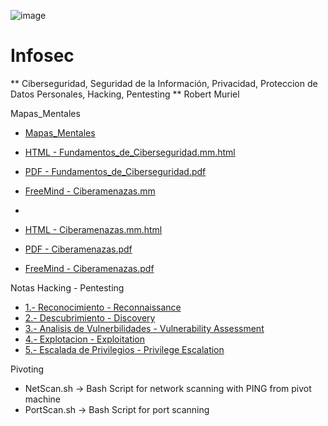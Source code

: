 ![image](https://user-images.githubusercontent.com/116899445/209212423-c76f42f6-9025-426f-a6c7-79d71f52c9c8.png)
                                                             
# Infosec

** Ciberseguridad, Seguridad de la Información, Privacidad, Proteccion de Datos Personales, Hacking, Pentesting **
Robert Muriel           

Mapas_Mentales
- [Mapas_Mentales](Mapas_Mentales)

- [HTML - Fundamentos_de_Ciberseguridad.mm.html](Mapas_Mentales%2FFundamentos%20de%20Ciberseguridad%2FFundamentos_de_Ciberseguridad.mm.html)
- [PDF - Fundamentos_de_Ciberseguridad.pdf](Mapas_Mentales%2FFundamentos%20de%20Ciberseguridad%2FFundamentos_de_Ciberseguridad.pdf)
- [FreeMind - Ciberamenazas.mm](Mapas_Mentales%2FCiberamenazas%2FCiberamenazas.mm)
- 
- [HTML - Ciberamenazas.mm.html](Mapas_Mentales%2FCiberamenazas%2FCiberamenazas.mm.html)
- [PDF - Ciberamenazas.pdf](Mapas_Mentales%2FCiberamenazas%2FCiberamenazas.pdf)
- [FreeMind - Ciberamenazas.pdf](Mapas_Mentales%2FCiberamenazas%2FCiberamenazas.pdf)

Notas Hacking - Pentesting
- [1.- Reconocimiento - Reconnaissance](Notas%20Hacking%20-%20Pentesting%2F1.-%20Reconocimiento%20-%20Reconnaissance)
- [2.- Descubrimiento - Discovery](Notas%20Hacking%20-%20Pentesting%2F2.-%20Descubrimiento%20-%20Discovery)
- [3.- Analisis de Vulnerbilidades - Vulnerability Assessment](Notas%20Hacking%20-%20Pentesting%2F3.-%20Analisis%20de%20Vulnerbilidades%20-%20Vulnerability%20Assessment)
- [4.- Explotacion - Exploitation](Notas%20Hacking%20-%20Pentesting%2F4.-%20Explotacion%20-%20Exploitation)
- [5.- Escalada de Privilegios - Privilege Escalation](Notas%20Hacking%20-%20Pentesting%2F5.-%20Escalada%20de%20Privilegios%20-%20Privilege%20Escalation)

Pivoting
- NetScan.sh -> Bash Script for network scanning with PING from pivot machine
- PortScan.sh -> Bash Script for port scanning
